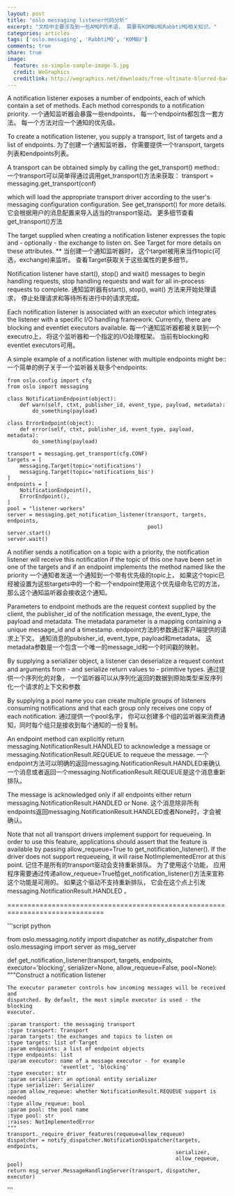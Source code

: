```yaml
---
layout: post
title: "oslo messaging listener代码分析"
excerpt: "文档中主要涉及到一些AMQP的术语， 需要有KOMBU和RabbtiMQ相关知识。" 
categories: articles
tags: ['oslo.messaging', 'RabbtiMQ', 'KOMBU']
comments: true
share: true
image:
  feature: so-simple-sample-image-5.jpg
  credit: WeGraphics
  creditlink: http://wegraphics.net/downloads/free-ultimate-blurred-background-pack/
---
```




A notification listener exposes a number of endpoints, each of which
contain a set of methods. Each method corresponds to a notification priority.
一个通知监听器会暴露一些endpoints， 每一个endpoints都包含一套方法。 每一个方法对应一个通知的优先级。 

To create a notification listener, you supply a transport, list of targets and
a list of endpoints.
为了创建一个通知监听器， 你需要提供一个transport, targets列表和endpoints列表。 

A transport can be obtained simply by calling the get_transport() method::
一个transport可以简单得通过调用get_transport()方法来获取： 
    transport = messaging.get_transport(conf)

which will load the appropriate transport driver according to the user's
messaging configuration configuration. See get_transport() for more details.
它会根据用户的消息配置来导入适当的transport驱动。 更多细节查看get_transport()方法

The target supplied when creating a notification listener expresses the topic
and - optionally - the exchange to listen on. See Target for more details
on these attributes.
** 当创建一个通知监听器时， 这个target被用来当作topic(可选，exchange)来监听。 查看Target获取关于这些属性的更多细节。 


Notification listener have start(), stop() and wait() messages to begin
handling requests, stop handling requests and wait for all in-process
requests to complete.
通知监听器有start(), stop(), wait() 方法来开始处理请求， 停止处理请求和等待所有进行中的请求完成。 


Each notification listener is associated with an executor which integrates the
listener with a specific I/O handling framework. Currently, there are blocking
and eventlet executors available.
每一个通知监听器都被关联到一个executro上， 将这个监听器和一个指定的I/O处理框架。 当前有blocking和eventlet executors可用。 

A simple example of a notification listener with multiple endpoints might be::
一个简单的例子关于一个监听器关联多个endpoints: 

    from oslo.config import cfg
    from oslo import messaging

    class NotificationEndpoint(object):
        def warn(self, ctxt, publisher_id, event_type, payload, metadata):
            do_something(payload)

    class ErrorEndpoint(object):
        def error(self, ctxt, publisher_id, event_type, payload, metadata):
            do_something(payload)

    transport = messaging.get_transport(cfg.CONF)
    targets = [
        messaging.Target(topic='notifications')
        messaging.Target(topic='notifications_bis')
    ]
    endpoints = [
        NotificationEndpoint(),
        ErrorEndpoint(),
    ]
    pool = "listener-workers"
    server = messaging.get_notification_listener(transport, targets, endpoints,
                                                 pool)
    server.start()
    server.wait()


A notifier sends a notification on a topic with a priority, the notification
listener will receive this notification if the topic of this one have been set
in one of the targets and if an endpoint implements the method named like the
priority
一个通知者发送一个通知到一个带有优先级的topic上， 如果这个topic已经被设置为这些targets中的一个和一个endpoint使用这个优先级命名它的方法， 那么这个通知监听器会接收这个通知。 

Parameters to endpoint methods are the request context supplied by the client,
the publisher_id of the notification message, the event_type, the payload and
metadata. The metadata parameter is a mapping containing a unique message_id
and a timestamp.
endpoint方法的参数通过客户端提供的请求上下文， 通知消息的pubisher_id, event_type, payload和metadata。 这metadata参数是一个包含一个唯一的message_id和一个时间戳的映射。 

By supplying a serializer object, a listener can deserialize a request context
and arguments from - and serialize return values to - primitive types.
通过提供一个序列化的对象， 一个监听器可以从序列化返回的数据到原始类型来反序列化一个请求的上下文和参数

By supplying a pool name you can create multiple groups of listeners consuming
notifications and that each group only receives one copy of each
notification.
通过提供一个pool名字， 你可以创建多个组的监听器来消费通知，同时每个组只是接收到每个通知的一份复制。 

An endpoint method can explicitly return messaging.NotificationResult.HANDLED
to acknowledge a message or messaging.NotificationResult.REQUEUE to requeue the
message.
一个endpoint方法可以明确的返回messaging.NotificationResult.HANDLED来确认一个消息或者返回一个messaging.NotificationResult.REQUEUE是这个消息重新排队。 

The message is acknowledged only if all endpoints either return
messaging.NotificationResult.HANDLED or None.
这个消息除非所有endpoints返回messaging.NotificationResult.HANDLED或者None时，才会被确认。  

Note that not all transport drivers implement support for requeueing. In order
to use this feature, applications should assert that the feature is available
by passing allow_requeue=True to get_notification_listener(). If the driver
does not support requeueing, it will raise NotImplementedError at this point.
记住不是所有的transport驱动会支持重新排队。 为了使用这个功能， 应用程序需要通过传递allow_requeue=True给get_notification_listener()方法来宣称这个功能是可用的。
 如果这个驱动不支持重新排队， 它会在这个点上引发 messaging.NotificationResult.HANDLED 。 

==============================================================================

'''script python

from oslo.messaging.notify import dispatcher as notify_dispatcher
from oslo.messaging import server as msg_server


def get_notification_listener(transport, targets, endpoints,
                              executor='blocking', serializer=None,
                              allow_requeue=False, pool=None):
    """Construct a notification listener

    The executor parameter controls how incoming messages will be received and
    dispatched. By default, the most simple executor is used - the blocking
    executor.

    :param transport: the messaging transport
    :type transport: Transport
    :param targets: the exchanges and topics to listen on
    :type targets: list of Target
    :param endpoints: a list of endpoint objects
    :type endpoints: list
    :param executor: name of a message executor - for example
                     'eventlet', 'blocking'
    :type executor: str
    :param serializer: an optional entity serializer
    :type serializer: Serializer
    :param allow_requeue: whether NotificationResult.REQUEUE support is needed
    :type allow_requeue: bool
    :param pool: the pool name
    :type pool: str
    :raises: NotImplementedError
    """
    transport._require_driver_features(requeue=allow_requeue)
    dispatcher = notify_dispatcher.NotificationDispatcher(targets, endpoints,
                                                          serializer,
                                                          allow_requeue, pool)
    return msg_server.MessageHandlingServer(transport, dispatcher, executor)

'''
